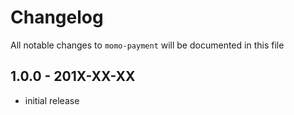 # Changelog

All notable changes to `momo-payment` will be documented in this file

## 1.0.0 - 201X-XX-XX

- initial release
